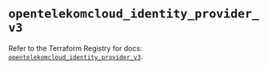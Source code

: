# `opentelekomcloud_identity_provider_v3`

Refer to the Terraform Registry for docs: [`opentelekomcloud_identity_provider_v3`](https://registry.terraform.io/providers/opentelekomcloud/opentelekomcloud/1.36.16/docs/resources/identity_provider_v3).
